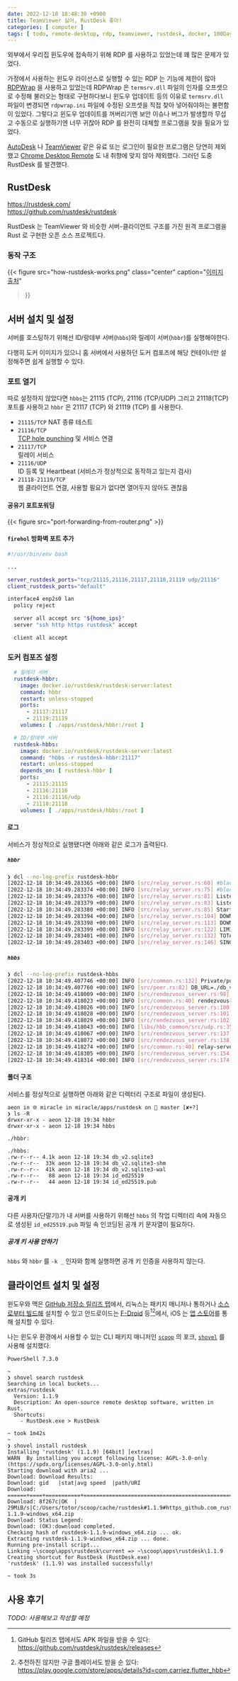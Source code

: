 ```yaml
---
date: 2022-12-18 18:48:30 +0900
title: TeamViewer 싫어, RustDesk 좋아!
categories: [ computer ]
tags: [ todo, remote-desktop, rdp, teamviewer, rustdesk, docker, 100DaysToOffload ]
---
```


외부에서 우리집 윈도우에 접속하기 위해 RDP 를 사용하고 있었는데 꽤 많은 문제가 있었다.

가정에서 사용하는 윈도우 라이선스로 실행할 수 있는 RDP 는 기능에 제한이 많아 [RDPWrap](https://github.com/stascorp/rdpwrap) 을 사용하고 있었는데 RDPWrap 은 `termsrv.dll` 파일의 인자를 오프셋으로 수정해 불러오는 형태로 구현하다보니 윈도우 업데이트 등의 이유로 `termsrv.dll` 파일이 변경되면 `rdpwrap.ini` 파일에 수정된 오프셋을 직접 찾아 넣어줘야하는 불편함이 있었다. 그렇다고 윈도우 업데이트를 꺼버리기엔 보안 이슈나 버그가 발생할까 무섭고 수동으로 실행하기엔 너무 귀찮아 RDP 를 완전히 대체할 프로그램을 찾을 필요가 있었다.

[AutoDesk](https://anydesk.com) 나 [TeamViewer](https://www.teamviewer.com) 같은 유료 또는 로그인이 필요한 프로그램은 당연히 제외했고 [Chrome Desktop Remote](https://remotedesktop.google.com/) 도 내 취향에 맞지 않아 제외했다. 그러던 도중 RustDesk 를 발견했다.

## RustDesk
<https://rustdesk.com/>  
<https://github.com/rustdesk/rustdesk>

RustDesk 는 TeamViewer 와 비슷한 서버-클라이언트 구조를 가진 원격 프로그램을 Rust 로 구현한 오픈 소스 프로젝트다.


### 동작 구조
{{< figure 
  src="how-rustdesk-works.png"
  class="center"
  caption="[이미지 출처](https://github.com/rustdesk/rustdesk/issues/594#issuecomment-1148133777)"
>}}


## 서버 설치 및 설정
서버를 호스팅하기 위해선 ID/랑데부 서버(`hbbs`)와 릴레이 서버(`hbbr`)를 실행해야한다.

다행히 도커 이미지가 있으니 홈 서버에서 사용하던 도커 컴포즈에 해당 컨테이너만 설정해주면 쉽게 실행할 수 있다.


### 포트 열기

따로 설정하지 않았다면 `hbbs`는 21115 (TCP), 21116 (TCP/UDP) 그리고 21118(TCP) 포트를 사용하고 `hbbr` 은 21117 (TCP) 와 21119 (TCP) 를 사용한다. 

- `21115/TCP`
  NAT 종류 테스트
- `21116/TCP`  
  [TCP hole punching](https://en.wikipedia.org/wiki/TCP_hole_punching) 및 서비스 연결
- `21117/TCP`  
  릴레이 서비스
- `21116/UDP`  
  ID 등록 및 Heartbeat (서비스가 정상적으로 동작하고 있는지 검사)
- `21118-21119/TCP`  
  웹 클라이언트 연결, 사용할 필요가 없다면 열어두지 않아도 괜찮음


#### 공유기 포트포워딩
{{< figure src="port-forwarding-from-router.png" >}}


#### `firehol` 방화벽 포트 추가
```sh
#!/usr/bin/env bash

...

server_rustdesk_ports="tcp/21115,21116,21117,21118,21119 udp/21116"
client_rustdesk_ports="default"

interface4 enp2s0 lan
  policy reject

  server all accept src "${home_ips}"
  server "ssh http https rustdesk" accept

  client all accept
```


### 도커 컴포즈 설정
```yaml
  # 릴레이 서버
  rustdesk-hbbr:
    image: docker.io/rustdesk/rustdesk-server:latest
    command: hbbr
    restart: unless-stopped
    ports:
      - 21117:21117
      - 21119:21119
    volumes: [ ./apps/rustdesk/hbbr:/root ]

  # ID/랑데부 서버
  rustdesk-hbbs:
    image: docker.io/rustdesk/rustdesk-server:latest
    command: "hbbs -r rustdesk-hbbr:21117"
    restart: unless-stopped
    depends_on: [ rustdesk-hbbr ]
    ports:
      - 21115:21115
      - 21116:21116
      - 21116:21116/udp
      - 21118:21118
    volumes: [ ./apps/rustdesk/hbbs:/root ]
```


#### 로그
서비스가 정상적으로 실행됐다면 아래와 같은 로그가 출력된다.


##### `hbbr`
```sh
❯ dcl --no-log-prefix rustdesk-hbbr
[2022-12-18 10:34:49.283365 +00:00] INFO [src/relay_server.rs:60] #blacklist(blacklist.txt): 0
[2022-12-18 10:34:49.283374 +00:00] INFO [src/relay_server.rs:75] #blocklist(blocklist.txt): 0
[2022-12-18 10:34:49.283376 +00:00] INFO [src/relay_server.rs:81] Listening on tcp 0.0.0.0:21117
[2022-12-18 10:34:49.283379 +00:00] INFO [src/relay_server.rs:83] Listening on websocket 0.0.0.0:21119
[2022-12-18 10:34:49.283380 +00:00] INFO [src/relay_server.rs:85] Start
[2022-12-18 10:34:49.283394 +00:00] INFO [src/relay_server.rs:104] DOWNGRADE_THRESHOLD: 0.66
[2022-12-18 10:34:49.283398 +00:00] INFO [src/relay_server.rs:113] DOWNGRADE_START_CHECK: 1800s
[2022-12-18 10:34:49.283399 +00:00] INFO [src/relay_server.rs:122] LIMIT_SPEED: 4Mb/s
[2022-12-18 10:34:49.283401 +00:00] INFO [src/relay_server.rs:132] TOTAL_BANDWIDTH: 1024Mb/s
[2022-12-18 10:34:49.283403 +00:00] INFO [src/relay_server.rs:146] SINGLE_BANDWIDTH: 16Mb/s
```


##### `hbbs`
```sh
❯ dcl --no-log-prefix rustdesk-hbbs
[2022-12-18 10:34:49.407746 +00:00] INFO [src/common.rs:132] Private/public key written to id_ed25519/id_ed25519.pub
[2022-12-18 10:34:49.407760 +00:00] INFO [src/peer.rs:82] DB_URL=./db_v2.sqlite3
[2022-12-18 10:34:49.418009 +00:00] INFO [src/rendezvous_server.rs:98] serial=0
[2022-12-18 10:34:49.418023 +00:00] INFO [src/common.rs:40] rendezvous-servers=[]
[2022-12-18 10:34:49.418026 +00:00] INFO [src/rendezvous_server.rs:100] Listening on tcp/udp 0.0.0.0:21116
[2022-12-18 10:34:49.418028 +00:00] INFO [src/rendezvous_server.rs:101] Listening on tcp 0.0.0.0:21115, extra port for NAT test
[2022-12-18 10:34:49.418029 +00:00] INFO [src/rendezvous_server.rs:102] Listening on websocket 0.0.0.0:21118
[2022-12-18 10:34:49.418043 +00:00] INFO [libs/hbb_common/src/udp.rs:35] Receive buf size of udp 0.0.0.0:21116: Ok(212992)
[2022-12-18 10:34:49.418067 +00:00] INFO [src/rendezvous_server.rs:137] mask: None
[2022-12-18 10:34:49.418072 +00:00] INFO [src/rendezvous_server.rs:138] local-ip: ""
[2022-12-18 10:34:49.418274 +00:00] INFO [src/common.rs:40] relay-servers=["rustdesk-hbbr:21117"]
[2022-12-18 10:34:49.418305 +00:00] INFO [src/rendezvous_server.rs:154] ALWAYS_USE_RELAY=N
[2022-12-18 10:34:49.418314 +00:00] INFO [src/rendezvous_server.rs:174] Start
```


#### 폴더 구조
서비스를 정상적으로 실행하면 아래와 같은 디렉터리 구조로 파일이 생성된다.


```
aeon in 🌐 miracle in miracle/apps/rustdesk on  master [✘+?]
❯ ls -R
drwxr-xr-x - aeon 12-18 19:34 hbbr
drwxr-xr-x - aeon 12-18 19:34 hbbs

./hbbr:

./hbbs:
.rw-r--r-- 4.1k aeon 12-18 19:34 db_v2.sqlite3
.rw-r--r--  33k aeon 12-18 19:34 db_v2.sqlite3-shm
.rw-r--r--  41k aeon 12-18 19:34 db_v2.sqlite3-wal
.rw-r--r--   88 aeon 12-18 19:34 id_ed25519
.rw-r--r--   44 aeon 12-18 19:34 id_ed25519.pub
```


#### 공개 키
다른 사용자(단말기)가 내 서버를 사용하기 위해선 `hbbs` 의 작업 디렉터리 속에 자동으로 생성된 `id_ed25519.pub` 파일 속 인코딩된 공개 키 문자열이 필요하다.


##### 공개 키 사용 안하기
`hbbs` 와 `hbbr` 를  `-k _` 인자와 함께 실행하면 공개 키 인증을 사용하지 않는다.


## 클라이언트 설치 및 설정
윈도우와 맥은 [GitHub 저장소 릴리즈 탭](https://github.com/rustdesk/rustdesk/releases)에서, 리눅스는 패키지 매니저나 통하거나 [소스로부터 빌드해](https://github.com/rustdesk/rustdesk#build) 설치할 수 있고 안드로이드는 [F-Droid](https://f-droid.org/packages/com.carriez.flutter_hbb/) 등[^rustdesk-android-client-from-github-release][^rustdesk-android-client-from-google-play]에서, iOS 는 [앱 스토어](https://apps.apple.com/app/rustdesk-remote-desktop/id1581225015)를 통해 설치할 수 있다.

[^rustdesk-android-client-from-github-release]: GitHub 릴리즈 탭에서도 APK 파일을 받을 수 있다: <https://github.com/rustdesk/rustdesk/releases>
[^rustdesk-android-client-from-google-play]: 추천하진 않지만 구글 플레이서도 받을 순 있다: <https://play.google.com/store/apps/details?id=com.carriez.flutter_hbb>

나는 윈도우 환경에서 사용할 수 있는 CLI 패키지 매니저인 [`scoop`](https://github.com/ScoopInstaller/Scoop) 의 포크, [`shovel`](https://github.com/Ash258/Scoop-Core) 를 사용해 설치했다.

```
PowerShell 7.3.0

~
❯ shovel search rustdesk
Searching in local buckets...
extras/rustdesk
  Version: 1.1.9
  Description: An open-source remote desktop software, written in Rust.
  Shortcuts:
    - RustDesk.exe > RustDesk

~ took 1m42s
~
❯ shovel install rustdesk
Installing 'rustdesk' (1.1.9) [64bit] [extras]
WARN  By installing you accept following license: AGPL-3.0-only (https://spdx.org/licenses/AGPL-3.0-only.html)
Starting download with aria2 ...
Download: Download Results:
Download: gid   |stat|avg speed  |path/URI
Download: ======+====+===========+=======================================================
Download: 8f267c|OK  |    29MiB/s|C:/Users/totor/scoop/cache/rustdesk#1.1.9#https_github.com_rustdesk_rustdesk_releases_download_1.1.9_rustdesk-1.1.9-windows_x64.zip
Download: Status Legend:
Download: (OK):download completed.
Checking hash of rustdesk-1.1.9-windows_x64.zip ... ok.
Extracting rustdesk-1.1.9-windows_x64.zip ... done.
Running pre-install script...
Linking ~\scoop\apps\rustdesk\current => ~\scoop\apps\rustdesk\1.1.9
Creating shortcut for RustDesk (RustDesk.exe)
'rustdesk' (1.1.9) was installed successfully!

~ took 3s
```

## 사용 후기
*TODO: 사용해보고 작성할 예정*